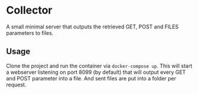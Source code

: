 # Collector

A small minimal server that outputs the retrieved GET, POST and FILES parameters to files.

## Usage

Clone the project and run the container via `docker-compose up`. This will start a webserver listening on port 8099 (by default)
that will output every GET and POST parameter into a file. And sent files are put into a folder per request.
